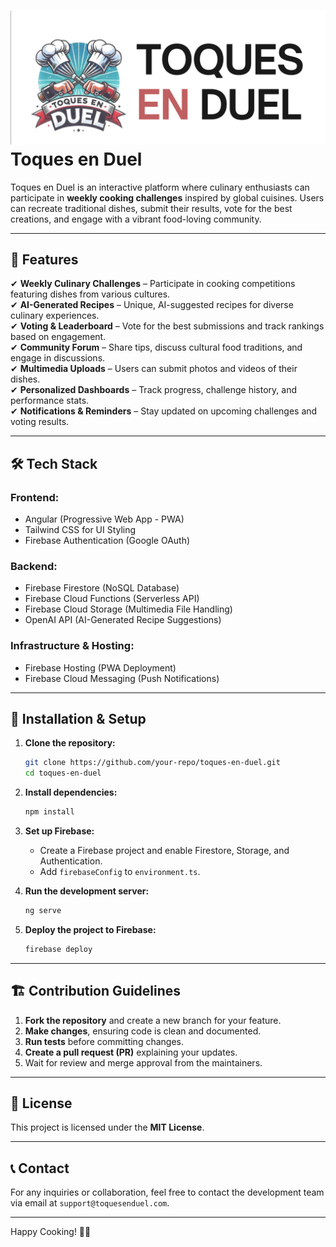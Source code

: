 # ![logo](./logo1.png) Toques en Duel

Toques en Duel is an interactive platform where culinary enthusiasts can participate in **weekly cooking challenges** inspired by global cuisines. Users can recreate traditional dishes, submit their results, vote for the best creations, and engage with a vibrant food-loving community.

---

## 🚀 Features

✔ **Weekly Culinary Challenges** – Participate in cooking competitions featuring dishes from various cultures.  
✔ **AI-Generated Recipes** – Unique, AI-suggested recipes for diverse culinary experiences.  
✔ **Voting & Leaderboard** – Vote for the best submissions and track rankings based on engagement.  
✔ **Community Forum** – Share tips, discuss cultural food traditions, and engage in discussions.  
✔ **Multimedia Uploads** – Users can submit photos and videos of their dishes.  
✔ **Personalized Dashboards** – Track progress, challenge history, and performance stats.  
✔ **Notifications & Reminders** – Stay updated on upcoming challenges and voting results.  

---

## 🛠️ Tech Stack

### **Frontend:**
- Angular (Progressive Web App - PWA)  
- Tailwind CSS for UI Styling  
- Firebase Authentication (Google OAuth)  

### **Backend:**
- Firebase Firestore (NoSQL Database)  
- Firebase Cloud Functions (Serverless API)  
- Firebase Cloud Storage (Multimedia File Handling)  
- OpenAI API (AI-Generated Recipe Suggestions)  

### **Infrastructure & Hosting:**
- Firebase Hosting (PWA Deployment)  
- Firebase Cloud Messaging (Push Notifications)  

---

## 🔧 Installation & Setup

1. **Clone the repository:**  
   ```sh
   git clone https://github.com/your-repo/toques-en-duel.git
   cd toques-en-duel
   ```

2. **Install dependencies:**  
   ```sh
   npm install
   ```

3. **Set up Firebase:**  
   - Create a Firebase project and enable Firestore, Storage, and Authentication.
   - Add `firebaseConfig` to `environment.ts`.

4. **Run the development server:**  
   ```sh
   ng serve
   ```

5. **Deploy the project to Firebase:**  
   ```sh
   firebase deploy
   ```

---

## 🏗️ Contribution Guidelines

1. **Fork the repository** and create a new branch for your feature.
2. **Make changes**, ensuring code is clean and documented.
3. **Run tests** before committing changes.
4. **Create a pull request (PR)** explaining your updates.
5. Wait for review and merge approval from the maintainers.

---

## 📜 License
This project is licensed under the **MIT License**.

---

## 📞 Contact
For any inquiries or collaboration, feel free to contact the development team via email at `support@toquesenduel.com`.

---

Happy Cooking! 🍲🔥
